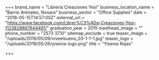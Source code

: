 +++
brand_name = "Librería Creaciones Yesi"
business_location_name = "Barrio Arenales, Nosara"
business_sector = "Office Supplies"
date = "2018-05-15T14:57:00Z"
external_url = "https://www.facebook.com/Librer%C3%ADa-Creaciones-Yesi-1123829667644491/"
graduation_year = 2015
masthead_image = ""
phone_number = "2573 3710"
sitemap_exclude = true
teaser_image = "/uploads/2019/05/09/viveelsueno_03-1-1-1.jpg"
teaser_logo = "/uploads/2018/05/26/yisenia-logo.png"
title = "Yisenia Rojas"

+++
